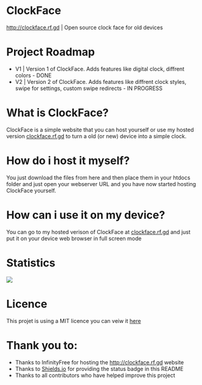 # ClockFace
http://clockface.rf.gd | Open source clock face for old devices
# Project Roadmap
- V1 | Version 1 of ClockFace. Adds features like digital clock, diffrent colors - DONE
- V2 | Version 2 of ClockFace. Adds features like diffrent clock styles, swipe for settings, custom swipe redirects - IN PROGRESS
# What is ClockFace?
ClockFace is a simple website that you can host yourself or use my hosted version <a href="http://clockface.rf.gd">clockface.rf.gd</a> to turn a old (or new) device into a simple clock.
# How do i host it myself?
You just download the files from here and then place them in your htdocs folder and just open your webserver URL and you have now started hosting ClockFace yourself.
# How can i use it on my device?
You can go to my hosted verison of ClockFace at <a href="http://clockface.rf.gd">clockface.rf.gd</a> and just put it on your device web browser in full screen mode
# Statistics
<a href="https://hits.seeyoufarm.com"><img src="https://hits.seeyoufarm.com/api/count/incr/badge.svg?url=https%3A%2F%2Fgithub.com%2Fcodetestgroup%2Fclockface&count_bg=%2379C83D&title_bg=%23555555&icon=&icon_color=%23E7E7E7&title=Hits&edge_flat=false"/></a>
# Licence
This projet is using a MIT licence you can veiw it <a href="https://raw.githubusercontent.com/CodeTestGroup/ClockFace/refs/heads/main/LICENSE">here</a>
# Thank you to:

- Thanks to <a>InfinityFree</a> for hosting the <a href="http://clockface.rf.gd">http://clockface.rf.gd</a> website
- Thanks to [Shields.io](https://shields.io/) for providing the status badge in this README
- Thanks to all contributors who have helped improve this project
